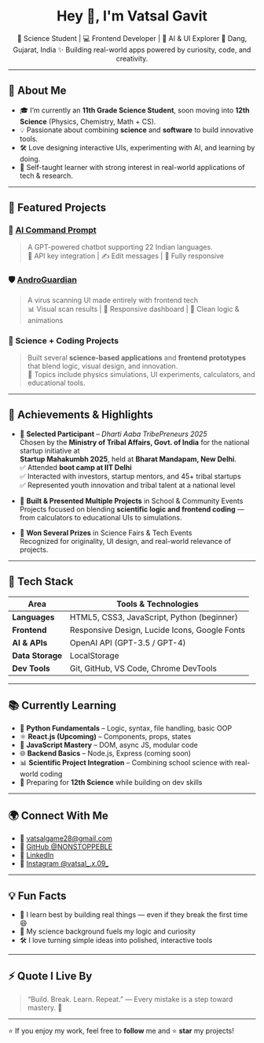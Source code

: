 <h1 align="center">Hey 👋, I'm Vatsal Gavit</h1>

<p align="center">
🔬 Science Student | 💻 Frontend Developer | 🤖 AI & UI Explorer  
📍 Dang, Gujarat, India  
✨ Building real-world apps powered by curiosity, code, and creativity.
</p>

---

## 🧬 About Me

- 🎓 I’m currently an **11th Grade Science Student**, soon moving into **12th Science** (Physics, Chemistry, Math + CS).
- 💡 Passionate about combining **science** and **software** to build innovative tools.
- 🛠️ Love designing interactive UIs, experimenting with AI, and learning by doing.
- 🌱 Self-taught learner with strong interest in real-world applications of tech & research.

---

## 🚀 Featured Projects

### 🧠 [AI Command Prompt](https://github.com/NONSTOPPEBLE/AI-COMMAND-PROMPT)
> A GPT-powered chatbot supporting 22 Indian languages.  
> 🔑 API key integration | ✍️ Edit messages | 📱 Fully responsive

### 🛡️ [AndroGuardian](https://github.com/NONSTOPPEBLE/AndroGuardian)
> A virus scanning UI made entirely with frontend tech  
> 📊 Visual scan results | 📱 Responsive dashboard | 🧩 Clean logic & animations

### 🔬 Science + Coding Projects
> Built several **science-based applications** and **frontend prototypes** that blend logic, visual design, and innovation.  
> 🥼 Topics include physics simulations, UI experiments, calculators, and educational tools.

---

## 🏅 Achievements & Highlights

- 🎉 **Selected Participant** – *Dharti Aaba TribePreneurs 2025*  
  Chosen by the **Ministry of Tribal Affairs, Govt. of India** for the national startup initiative at  
  **Startup Mahakumbh 2025**, held at **Bharat Mandapam, New Delhi**.  
  ✅ Attended **boot camp at IIT Delhi**  
  ✅ Interacted with investors, startup mentors, and 45+ tribal startups  
  ✅ Represented youth innovation and tribal talent at a national level

- 🧪 **Built & Presented Multiple Projects** in School & Community Events  
  Projects focused on blending **scientific logic and frontend coding** — from calculators to educational UIs to simulations.

- 🥇 **Won Several Prizes** in Science Fairs & Tech Events  
  Recognized for originality, UI design, and real-world relevance of projects.

---

## 🧰 Tech Stack

| Area             | Tools & Technologies |
|------------------|----------------------|
| **Languages**     | HTML5, CSS3, JavaScript, Python (beginner) |
| **Frontend**      | Responsive Design, Lucide Icons, Google Fonts |
| **AI & APIs**     | OpenAI API (GPT-3.5 / GPT-4) |
| **Data Storage**  | LocalStorage |
| **Dev Tools**     | Git, GitHub, VS Code, Chrome DevTools |

---

## 📚 Currently Learning

- 🐍 **Python Fundamentals** – Logic, syntax, file handling, basic OOP
- ⚛️ **React.js (Upcoming)** – Components, props, states
- 📘 **JavaScript Mastery** – DOM, async JS, modular code
- 🌐 **Backend Basics** – Node.js, Express (coming soon)
- 📊 **Scientific Project Integration** – Combining school science with real-world coding
- 🧪 Preparing for **12th Science** while building on dev skills

---

## 🌍 Connect With Me

- 📧 [vatsalgame28@gmail.com](mailto:vatsalgame28@gmail.com)
- 🐙 [GitHub @NONSTOPPEBLE](https://github.com/NONSTOPPEBLE)
- 🔗 [LinkedIn](https://linkedin.com/in/vatsal-gavit-787608274)
- 📸 [Instagram @vatsal_.x.09_](https://instagram.com/vatsal_.x.09_)

---

## 💡 Fun Facts

- 🧠 I learn best by building real things — even if they break the first time 😄
- 🧪 My science background fuels my logic and curiosity
- 🛠️ I love turning simple ideas into polished, interactive tools

---

## ⚡ Quote I Live By

> “Build. Break. Learn. Repeat.” — Every mistake is a step toward mastery. 💯

---

⭐ If you enjoy my work, feel free to **follow** me and ⭐ **star** my projects!
